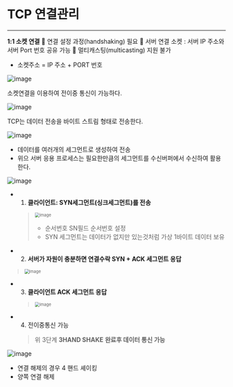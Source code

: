 # TCP 연결관리

---

**1:1 소켓 연결**
 연결 설정 과정(handshaking) 필요
 서버 연결 소켓 : 서버 IP 주소와 서버 Port 번호 공유 가능
 멀티캐스팅(multicasting) 지원 불가

+ 소켓주소 = IP 주소 + PORT 번호

![image](https://user-images.githubusercontent.com/68331041/136798922-ec3f6a63-b137-4ecf-876b-6274b5e49c71.png)

소켓연결을 이용하여 전이중 통신이 가능하다.

![image](https://user-images.githubusercontent.com/68331041/136805267-97db8e85-f9ae-4ebd-b017-4f14d18c0d90.png)

TCP는 데이터 전송을 바이트 스트림 형태로 전송한다.

![image](https://user-images.githubusercontent.com/68331041/136805784-63874611-ebf8-421a-b09d-22c8d3d3a29c.png)

+ 데이터를 여러개의 세그먼트로 생성하여 전송
+ 위으 서버 응용 프로세스는 필요한만큼의 세그먼트를 수신버퍼에서 수신하여 활용한다.





![image](https://user-images.githubusercontent.com/68331041/136806152-a181b051-d8c4-45e8-85d5-1172e32e151b.png)

+ 1. **클라이언트: SYN세그먼트(싱크세그먼트)를 전송**

  > <img src="https://user-images.githubusercontent.com/68331041/136807025-16486040-d8e2-4f31-836d-b9ae89a37ea9.png" alt="image" style="zoom: 67%;" />
  >
  > + 순서번호 SN필드 순서번호 설정
  > + SYN 세그먼트는 데이터가 없지만 있는것처럼 가상 1바이트 데이터 보유

+ 2. **서버가 자원이 충분하면 연결수락 SYN + ACK 세그먼트 응답**

> <img src="https://user-images.githubusercontent.com/68331041/136807753-28e1d99a-a85a-41a4-a1e3-a857d350aef0.png" alt="image" style="zoom:67%;" />

+ 3. **클라이언트 ACK 세그먼트 응답**

  > <img src="https://user-images.githubusercontent.com/68331041/136807857-1f0f07a1-50d5-470d-bf70-6fe8bbd20bdc.png" alt="image" style="zoom:67%;" />

+ 4. 전이중통신 가능

  > 위 3단계 **3HAND SHAKE** **완료후 데이터 통신 가능**





![image](https://user-images.githubusercontent.com/68331041/136808582-693ef5b3-e337-4f7d-86ca-4acc1a849a49.png)

+ 연결 해제의 경우 4 핸드 셰이킹
+ 양쪽 연결 해제

